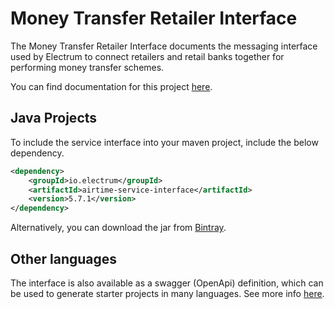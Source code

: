 # Money Transfer Retailer Interface

The Money Transfer Retailer Interface documents the messaging interface used by Electrum to connect retailers and retail banks together for performing money transfer schemes.

You can find documentation for this project [here](https://electrumpayments.github.io/money-transfer-retailer-interface-docs/).

## Java Projects

To include the service interface into your maven project, include the below dependency.

```xml
<dependency>
    <groupId>io.electrum</groupId>
    <artifactId>airtime-service-interface</artifactId>
    <version>5.7.1</version>
</dependency>
```

Alternatively, you can download the jar from [Bintray](https://bintray.com/electrumpayments/java-open-source/money-transfer-service-interface).

## Other languages

The interface is also available as a swagger (OpenApi) definition, which can be used to generate starter projects in many languages. See more info [here](https://electrumpayments.github.io/money-transfer-retailer-interface-docs/specification/swagger).
